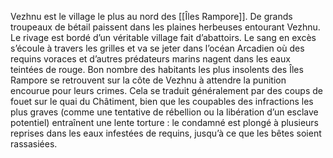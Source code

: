 Vezhnu est le village le plus au nord des [[Îles Rampore]].
De grands troupeaux de bétail paissent dans les plaines herbeuses entourant Vezhnu. Le rivage est bordé d’un véritable village fait d’abattoirs. Le sang en excès s’écoule à travers les grilles et va se jeter dans l’océan Arcadien où des requins voraces et d’autres prédateurs marins nagent dans les eaux teintées de rouge. Bon nombre des habitants les plus insolents des Îles Rampore se retrouvent sur la côte de Vezhnu à attendre la punition encourue pour leurs crimes. Cela se traduit généralement par des coups de fouet sur le quai du Châtiment, bien que les coupables des infractions les plus graves (comme une tentative de rébellion ou la libération d’un esclave potentiel) entraînent une lente torture : le condamné est plongé à plusieurs reprises dans les eaux infestées de requins, jusqu’à ce que les bêtes soient rassasiées.